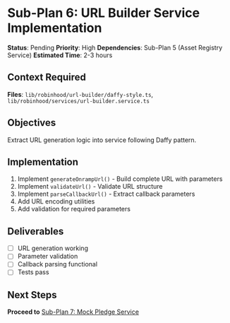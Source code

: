 # Sub-Plan 6: URL Builder Service Implementation

**Status**: Pending
**Priority**: High
**Dependencies**: Sub-Plan 5 (Asset Registry Service)
**Estimated Time**: 2-3 hours

## Context Required

**Files**: `lib/robinhood/url-builder/daffy-style.ts`, `lib/robinhood/services/url-builder.service.ts`

## Objectives

Extract URL generation logic into service following Daffy pattern.

## Implementation

1. Implement `generateOnrampUrl()` - Build complete URL with parameters
2. Implement `validateUrl()` - Validate URL structure
3. Implement `parseCallbackUrl()` - Extract callback parameters
4. Add URL encoding utilities
5. Add validation for required parameters

## Deliverables

- [ ] URL generation working
- [ ] Parameter validation
- [ ] Callback parsing functional
- [ ] Tests pass

## Next Steps

**Proceed to** [Sub-Plan 7: Mock Pledge Service](./sub-plan-7-mock-pledge-service.md)


